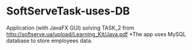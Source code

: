 # SoftServeTask-uses-DB
Application (with JavaFX GUI) solving TASK_2 from http://softserve.ua/upload/Learning_Kit/Java.pdf
*The app uses MySQL database to store employees data.
